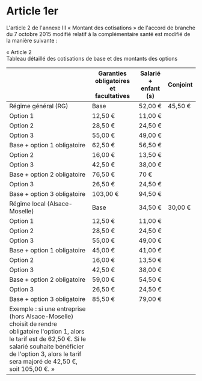 # Article 1er

L'article 2 de l'annexe III « Montant des cotisations » de l'accord de branche du 7 octobre 2015 modifié relatif à la complémentaire santé est modifié de la manière suivante :

« Article 2  
 Tableau détaillé des cotisations de base et des montants des options

  


|  | Garanties obligatoires et facultatives | Salarié + enfant (s) | Conjoint |
| --- | --- | --- | --- |
| Régime général (RG) | Base | 52,00 € | 45,50 € |
| Option 1 | 12,50 € | 11,00 € |
| Option 2 | 28,50 € | 24,50 € |
| Option 3 | 55,00 € | 49,00 € |
| Base + option 1 obligatoire | 62,50 € | 56,50 € |
| Option 2 | 16,00 € | 13,50 € |
| Option 3 | 42,50 € | 38,00 € |
| Base + option 2 obligatoire | 76,50 € | 70 € |
| Option 3 | 26,50 € | 24,50 € |
| Base + option 3 obligatoire | 103,00 € | 94,50 € |
| Régime local (Alsace-Moselle) | Base | 34,50 € | 30,00 € |
| Option 1 | 12,50 € | 11,00 € |
| Option 2 | 28,50 € | 24,50 € |
| Option 3 | 55,00 € | 49,00 € |
| Base + option 1 obligatoire | 45,00 € | 41,00 € |
| Option 2 | 16,00 € | 13,50 € |
| Option 3 | 42,50 € | 38,00 € |
| Base + option 2 obligatoire | 59,00 € | 54,50 € |
| Option 3 | 26,50 € | 24,50 € |
| Base + option 3 obligatoire | 85,50 € | 79,00 € |
| Exemple : si une entreprise (hors Alsace-Moselle) choisit de rendre obligatoire l'option 1, alors le tarif est de 62,50 €. Si le salarié souhaite bénéficier de l'option 3, alors le tarif sera majoré de 42,50 €, soit 105,00 €. » |

  
